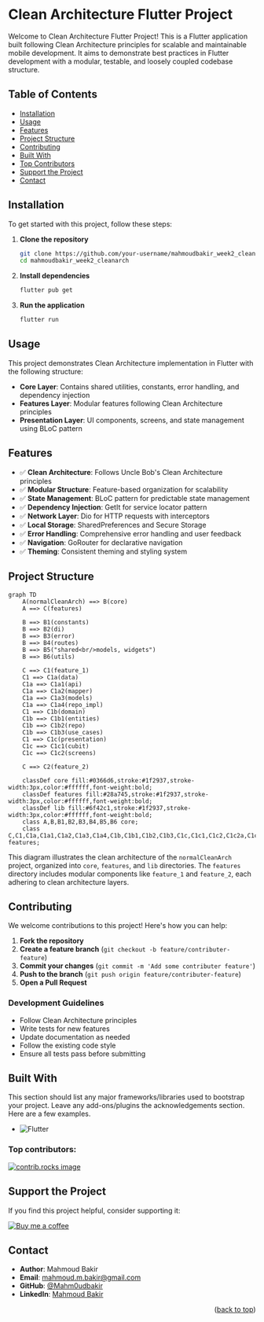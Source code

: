 # Clean Architecture Flutter Project

<a id="readme-top"></a>

Welcome to Clean Architecture Flutter Project! This is a Flutter application built following Clean Architecture principles for scalable and maintainable mobile development. It aims to demonstrate best practices in Flutter development with a modular, testable, and loosely coupled codebase structure.

## Table of Contents

- [Installation](#installation)
- [Usage](#usage)
- [Features](#features)
- [Project Structure](#project-structure)
- [Contributing](#contributing)
- [Built With](#built-with)
- [Top Contributors](#top-contributors)
- [Support the Project](#support-the-project)
- [Contact](#contact)

## Installation

To get started with this project, follow these steps:

1. **Clone the repository**
   ```bash
   git clone https://github.com/your-username/mahmoudbakir_week2_cleanarch.git
   cd mahmoudbakir_week2_cleanarch
   ```

2. **Install dependencies**
   ```bash
   flutter pub get
   ```

3. **Run the application**
   ```bash
   flutter run
   ```

## Usage

This project demonstrates Clean Architecture implementation in Flutter with the following structure:

- **Core Layer**: Contains shared utilities, constants, error handling, and dependency injection
- **Features Layer**: Modular features following Clean Architecture principles
- **Presentation Layer**: UI components, screens, and state management using BLoC pattern

## Features

- ✅ **Clean Architecture**: Follows Uncle Bob's Clean Architecture principles
- ✅ **Modular Structure**: Feature-based organization for scalability
- ✅ **State Management**: BLoC pattern for predictable state management
- ✅ **Dependency Injection**: GetIt for service locator pattern
- ✅ **Network Layer**: Dio for HTTP requests with interceptors
- ✅ **Local Storage**: SharedPreferences and Secure Storage
- ✅ **Error Handling**: Comprehensive error handling and user feedback
- ✅ **Navigation**: GoRouter for declarative navigation
- ✅ **Theming**: Consistent theming and styling system

## Project Structure

```mermaid
graph TD
    A(normalCleanArch) ==> B(core)
    A ==> C(features)

    B ==> B1(constants)
    B ==> B2(di)
    B ==> B3(error)
    B ==> B4(routes)
    B ==> B5("shared<br/>models, widgets")
    B ==> B6(utils)

    C ==> C1(feature_1)
    C1 ==> C1a(data)
    C1a ==> C1a1(api)
    C1a ==> C1a2(mapper)
    C1a ==> C1a3(models)
    C1a ==> C1a4(repo_impl)
    C1 ==> C1b(domain)
    C1b ==> C1b1(entities)
    C1b ==> C1b2(repo)
    C1b ==> C1b3(use_cases)
    C1 ==> C1c(presentation)
    C1c ==> C1c1(cubit)
    C1c ==> C1c2(screens)
    
    C ==> C2(feature_2)

    classDef core fill:#0366d6,stroke:#1f2937,stroke-width:3px,color:#ffffff,font-weight:bold;
    classDef features fill:#28a745,stroke:#1f2937,stroke-width:3px,color:#ffffff,font-weight:bold;
    classDef lib fill:#6f42c1,stroke:#1f2937,stroke-width:3px,color:#ffffff,font-weight:bold;
    class A,B,B1,B2,B3,B4,B5,B6 core;
    class C,C1,C1a,C1a1,C1a2,C1a3,C1a4,C1b,C1b1,C1b2,C1b3,C1c,C1c1,C1c2,C1c2a,C1c2b,C2 features;
```

This diagram illustrates the clean architecture of the `normalCleanArch` project, organized into `core`, `features`, and `lib` directories. The `features` directory includes modular components like `feature_1` and `feature_2`, each adhering to clean architecture layers.

## Contributing

We welcome contributions to this project! Here's how you can help:

1. **Fork the repository**
2. **Create a feature branch** (`git checkout -b feature/contributer-feature`)
3. **Commit your changes** (`git commit -m 'Add some contributer feature'`)
4. **Push to the branch** (`git push origin feature/contributer-feature`)
5. **Open a Pull Request**

### Development Guidelines

- Follow Clean Architecture principles
- Write tests for new features
- Update documentation as needed
- Follow the existing code style
- Ensure all tests pass before submitting

## Built With

This section should list any major frameworks/libraries used to bootstrap your project. Leave any add-ons/plugins the acknowledgements section. Here are a few examples.

- ![Flutter](https://img.shields.io/badge/Flutter-02569B?style=for-the-badge&logo=flutter&logoColor=white) 

### Top contributors:

<a href="https://github.com/Mahm0udbakir/mahmoudbakir_week2_cleanarch/graphs/contributors">
  <img src="https://contrib.rocks/image?repo=Mahm0udbakir/mahmoudbakir_week2_cleanarch" alt="contrib.rocks image" />
</a>

## Support the Project

If you find this project helpful, consider supporting it:

[![Buy me a coffee](https://img.buymeacoffee.com/button-api/?text=Buy%20me%20a%20coffee&emoji=☕&slug=mahmoudbakir&button_colour=FFDD00&font_colour=000000&font_family=Cookie&outline_colour=000000&coffee_colour=FF0000)](https://buymeacoffee.com/mahmoudbakir)

## Contact

- **Author**: Mahmoud Bakir
- **Email**: [mahmoud.m.bakir@gmail.com](mailto:mahmoud.m.bakir@gmail.com)
- **GitHub**: [@Mahm0udbakir](https://github.com/Mahm0udbakir)
- **LinkedIn**: [Mahmoud Bakir](https://www.linkedin.com/in/mahm0udbakir/)

<p align="right">(<a href="#readme-top">back to top</a>)</p>

